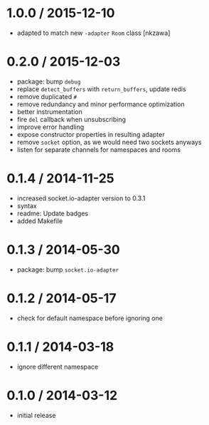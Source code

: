 
1.0.0 / 2015-12-10
==================

  * adapted to match new `-adapter` `Room` class [nkzawa]

0.2.0 / 2015-12-03
==================

  * package: bump `debug`
  * replace `detect_buffers` with `return_buffers`, update redis
  * remove duplicated `#`
  * remove redundancy and minor performance optimization
  * better instrumentation
  * fire `del` callback when unsubscribing
  * improve error handling
  * expose constructor properties in resulting adapter
  * remove `socket` option, as we would need two sockets anyways
  * listen for separate channels for namespaces and rooms

0.1.4 / 2014-11-25
==================

 * increased socket.io-adapter version to 0.3.1
 * syntax
 * readme: Update badges
 * added Makefile

0.1.3 / 2014-05-30
==================

 * package: bump `socket.io-adapter`

0.1.2 / 2014-05-17
==================

 * check for default namespace before ignoring one

0.1.1 / 2014-03-18
==================

 * ignore different namespace

0.1.0 / 2014-03-12
==================

 * initial release
